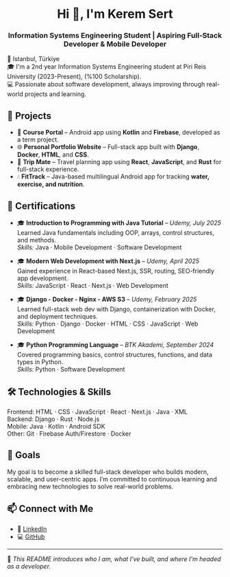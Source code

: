 <h1 align="center">Hi 👋, I'm Kerem Sert</h1>
<h3 align="center">Information Systems Engineering Student | Aspiring Full‑Stack Developer & Mobile Developer</h3>

📍 Istanbul, Türkiye  
🎓 I'm a 2nd year Information Systems Engineering student at Piri Reis University (2023-Present), (%100 Scholarship).  
💻 Passionate about software development, always improving through real-world projects and learning.

## 🚀 Projects

- 📱 **Course Portal** – Android app using **Kotlin** and **Firebase**, developed as a term project.  
- 🌐 **Personal Portfolio Website** – Full-stack app built with **Django**, **Docker**, **HTML**, and **CSS**.  
- 🧳 **Trip Mate** – Travel planning app using **React**, **JavaScript**, and **Rust** for full-stack experience.  
- 💧 **FitTrack** – Java-based multilingual Android app for tracking **water, exercise, and nutrition**.

## 🏅 Certifications

- 🎓 **Introduction to Programming with Java Tutorial** – *Udemy, July 2025*  
  Learned Java fundamentals including OOP, arrays, control structures, and methods.  
  *Skills:* Java · Mobile Development · Software Development  

- 🎓 **Modern Web Development with Next.js** – *Udemy, April 2025*  
  Gained experience in React-based Next.js, SSR, routing, SEO-friendly app development.  
  *Skills:* JavaScript · React · Next.js · Web Development  

- 🎓 **Django - Docker - Nginx - AWS S3** – *Udemy, February 2025*  
  Learned full-stack web dev with Django, containerization with Docker, and deployment techniques.  
  *Skills:* Python · Django · Docker · HTML · CSS · JavaScript · Web Development  

- 🎓 **Python Programming Language** – *BTK Akademi, September 2024*  
  Covered programming basics, control structures, functions, and data types in Python.  
  *Skills:* Python · Software Development

## 🛠️ Technologies & Skills

Frontend: HTML · CSS · JavaScript · React · Next.js · Java · XML  
Backend: Django · Rust · Node.js   
Mobile: Java · Kotlin · Android SDK  
Other: Git · Firebase Auth/Firestore · Docker 

## 🎯 Goals

My goal is to become a skilled full-stack developer who builds modern, scalable, and user-centric apps. I’m committed to continuous learning and embracing new technologies to solve real-world problems.

## 📫 Connect with Me

- 💼 [LinkedIn](https://www.linkedin.com/in/keremsert/)  
- 💻 [GitHub](https://github.com/keremsert54)  

---

📌 *This README introduces who I am, what I've built, and where I'm headed as a developer.*
